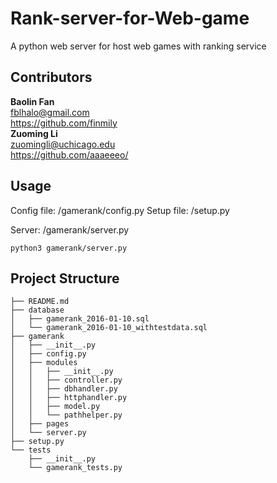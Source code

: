 # Rank-server-for-Web-game
A python web server for host web games with ranking service

## Contributors
**Baolin Fan**   
fblhalo@gmail.com   
https://github.com/finmily   
**Zuoming Li**  
zuomingli@uchicago.edu  
https://github.com/aaaeeeo/  

## Usage
Config file: /gamerank/config.py
Setup file: /setup.py  

Server: /gamerank/server.py
```
python3 gamerank/server.py
```

## Project Structure    
```
├── README.md
├── database
│   ├── gamerank_2016-01-10.sql
│   └── gamerank_2016-01-10_withtestdata.sql
├── gamerank
│   ├── __init__.py
│   ├── config.py
│   ├── modules
│   │   ├── __init__.py
│   │   ├── controller.py
│   │   ├── dbhandler.py
│   │   ├── httphandler.py
│   │   ├── model.py
│   │   └── pathhelper.py
│   ├── pages
│   └── server.py
├── setup.py
└── tests
    ├── __init__.py
    └── gamerank_tests.py
```


